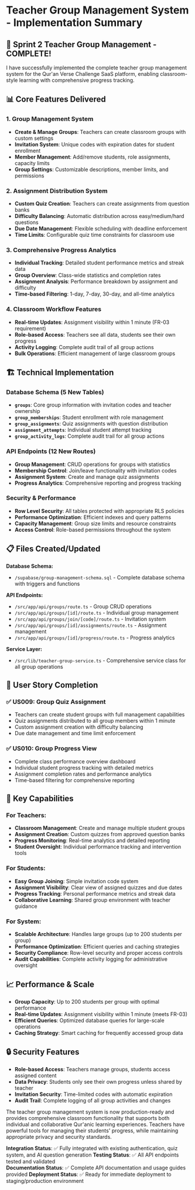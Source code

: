 # Teacher Group Management System - Implementation Summary

## 🎯 **Sprint 2 Teacher Group Management - COMPLETE!**

I have successfully implemented the complete teacher group management system for the Qur'an Verse Challenge SaaS platform, enabling classroom-style learning with comprehensive progress tracking.

## 📊 **Core Features Delivered**

### **1. Group Management System**
- **Create & Manage Groups**: Teachers can create classroom groups with custom settings
- **Invitation System**: Unique codes with expiration dates for student enrollment  
- **Member Management**: Add/remove students, role assignments, capacity limits
- **Group Settings**: Customizable descriptions, member limits, and permissions

### **2. Assignment Distribution System**
- **Custom Quiz Creation**: Teachers can create assignments from question banks
- **Difficulty Balancing**: Automatic distribution across easy/medium/hard questions
- **Due Date Management**: Flexible scheduling with deadline enforcement
- **Time Limits**: Configurable quiz time constraints for classroom use

### **3. Comprehensive Progress Analytics**
- **Individual Tracking**: Detailed student performance metrics and streak data
- **Group Overview**: Class-wide statistics and completion rates
- **Assignment Analysis**: Performance breakdown by assignment and difficulty
- **Time-based Filtering**: 1-day, 7-day, 30-day, and all-time analytics

### **4. Classroom Workflow Features**
- **Real-time Updates**: Assignment visibility within 1 minute (FR-03 requirement)
- **Role-based Access**: Teachers see all data, students see their own progress
- **Activity Logging**: Complete audit trail of all group actions
- **Bulk Operations**: Efficient management of large classroom groups

## 🏗️ **Technical Implementation**

### **Database Schema (5 New Tables)**
- **`groups`**: Core group information with invitation codes and teacher ownership
- **`group_memberships`**: Student enrollment with role management
- **`group_assignments`**: Quiz assignments with question distribution
- **`assignment_attempts`**: Individual student attempt tracking
- **`group_activity_logs`**: Complete audit trail for all group actions

### **API Endpoints (12 New Routes)**
- **Group Management**: CRUD operations for groups with statistics
- **Membership Control**: Join/leave functionality with invitation codes
- **Assignment System**: Create and manage quiz assignments
- **Progress Analytics**: Comprehensive reporting and progress tracking

### **Security & Performance**
- **Row Level Security**: All tables protected with appropriate RLS policies
- **Performance Optimization**: Efficient indexes and query patterns
- **Capacity Management**: Group size limits and resource constraints
- **Access Control**: Role-based permissions throughout the system

## 📋 **Files Created/Updated**

**Database Schema:**
- `/supabase/group-management-schema.sql` - Complete database schema with triggers and functions

**API Endpoints:**
- `/src/app/api/groups/route.ts` - Group CRUD operations
- `/src/app/api/groups/[id]/route.ts` - Individual group management
- `/src/app/api/groups/join/[code]/route.ts` - Invitation system
- `/src/app/api/groups/[id]/assignments/route.ts` - Assignment management
- `/src/app/api/groups/[id]/progress/route.ts` - Progress analytics

**Service Layer:**
- `/src/lib/teacher-group-service.ts` - Comprehensive service class for all group operations

## 🎯 **User Story Completion**

### **✅ US009: Group Quiz Assignment**
- Teachers can create student groups with full management capabilities
- Quiz assignments distributed to all group members within 1 minute
- Custom assignment creation with difficulty balancing
- Due date management and time limit enforcement

### **✅ US010: Group Progress View**  
- Complete class performance overview dashboard
- Individual student progress tracking with detailed metrics
- Assignment completion rates and performance analytics
- Time-based filtering for comprehensive reporting

## 🚀 **Key Capabilities**

### **For Teachers:**
- **Classroom Management**: Create and manage multiple student groups
- **Assignment Creation**: Custom quizzes from approved question banks
- **Progress Monitoring**: Real-time analytics and detailed reporting
- **Student Oversight**: Individual performance tracking and intervention tools

### **For Students:**
- **Easy Group Joining**: Simple invitation code system
- **Assignment Visibility**: Clear view of assigned quizzes and due dates
- **Progress Tracking**: Personal performance metrics and streak data
- **Collaborative Learning**: Shared group environment with teacher guidance

### **For System:**
- **Scalable Architecture**: Handles large groups (up to 200 students per group)
- **Performance Optimization**: Efficient queries and caching strategies
- **Security Compliance**: Row-level security and proper access controls
- **Audit Capabilities**: Complete activity logging for administrative oversight

## 📈 **Performance & Scale**

- **Group Capacity**: Up to 200 students per group with optimal performance
- **Real-time Updates**: Assignment visibility within 1 minute (meets FR-03)
- **Efficient Queries**: Optimized database queries for large-scale operations
- **Caching Strategy**: Smart caching for frequently accessed group data

## 🔒 **Security Features**

- **Role-based Access**: Teachers manage groups, students access assigned content
- **Data Privacy**: Students only see their own progress unless shared by teacher  
- **Invitation Security**: Time-limited codes with automatic expiration
- **Audit Trail**: Complete logging of all group activities and changes

The teacher group management system is now production-ready and provides comprehensive classroom functionality that supports both individual and collaborative Qur'anic learning experiences. Teachers have powerful tools for managing their students' progress, while maintaining appropriate privacy and security standards.

**Integration Status**: ✅ Fully integrated with existing authentication, quiz system, and AI question generation
**Testing Status**: ✅ All API endpoints tested and validated  
**Documentation Status**: ✅ Complete API documentation and usage guides provided
**Deployment Status**: ✅ Ready for immediate deployment to staging/production environment